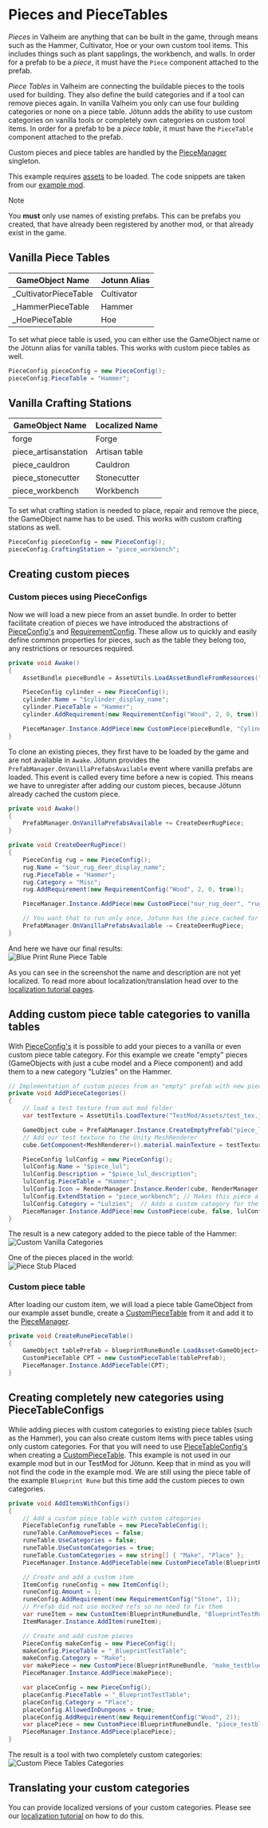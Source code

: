 ﻿# Pieces and PieceTables

_Pieces_ in Valheim are anything that can be built in the game, through means such as the Hammer, Cultivator, Hoe or your own custom tool items.
This includes things such as plant sapplings, the workbench, and walls.
In order for a prefab to be a _piece_, it must have the `Piece` component attached to the prefab.

_Piece Tables_ in Valheim are connecting the buildable pieces to the tools used for building.
They also define the build categories and if a tool can remove pieces again.
In vanilla Valheim you only can use four building categories or none on a piece table.
Jötunn adds the ability to use custom categories on vanilla tools or completely own categories on custom tool items.
In order for a prefab to be a _piece table_, it must have the `PieceTable` component attached to the prefab.

Custom pieces and piece tables are handled by the [PieceManager](xref:Jotunn.Managers.PieceManager) singleton.

This example requires [assets](asset-loading.md) to be loaded.
The code snippets are taken from our [example mod](https://github.com/Valheim-Modding/JotunnModExample).

> [!NOTE]
> You **must** only use names of existing prefabs.
> This can be prefabs you created, that have already been registered by another mod, or that already exist in the game.

## Vanilla Piece Tables
| GameObject Name       | Jotunn Alias |
|-----------------------|--------------|
| _CultivatorPieceTable | Cultivator   |
| _HammerPieceTable     | Hammer       |
| _HoePieceTable        | Hoe          |

To set what piece table is used, you can either use the GameObject name or the Jötunn alias for vanilla tables.
This works with custom piece tables as well.
```cs
PieceConfig pieceConfig = new PieceConfig();
pieceConfig.PieceTable = "Hammer";
```

## Vanilla Crafting Stations

| GameObject Name      | Localized Name |
|----------------------|----------------|
| forge                | Forge          |
| piece_artisanstation | Artisan table  |
| piece_cauldron       | Cauldron       |
| piece_stonecutter    | Stonecutter    |
| piece_workbench      | Workbench      |

To set what crafting station is needed to place, repair and remove the piece, the GameObject name has to be used.
This works with custom crafting stations as well.
```cs
PieceConfig pieceConfig = new PieceConfig();
pieceConfig.CraftingStation = "piece_workbench";
```

## Creating custom pieces

### Custom pieces using PieceConfigs

Now we will load a new piece from an asset bundle.
In order to better facilitate creation of pieces we have introduced the abstractions of [PieceConfig's](xref:Jotunn.Configs.PieceConfig) and [RequirementConfig](xref:Jotunn.Configs.RequirementConfig).
These allow us to quickly and easily define common properties for pieces, such as the table they belong too, any restrictions or resources required.

```cs
private void Awake()
{
    AssetBundle pieceBundle = AssetUtils.LoadAssetBundleFromResources("pieces");

    PieceConfig cylinder = new PieceConfig();
    cylinder.Name = "$cylinder_display_name";
    cylinder.PieceTable = "Hammer";
    cylinder.AddRequirement(new RequirementConfig("Wood", 2, 0, true));

    PieceManager.Instance.AddPiece(new CustomPiece(pieceBundle, "Cylinder", fixReference: false, cylinder));
}
```

To clone an existing pieces, they first have to be loaded by the game and are not available in `Awake`.
Jötunn provides the `PrefabManager.OnVanillaPrefabsAvailable` event where vanilla prefabs are loaded.
This event is called every time before a new <see cref="ObjectDB"/> is copied.
This means we have to unregister after adding our custom pieces, because Jötunn already cached the custom piece.
```cs
private void Awake()
{
    PrefabManager.OnVanillaPrefabsAvailable += CreateDeerRugPiece;
}

private void CreateDeerRugPiece()
{
    PieceConfig rug = new PieceConfig();
    rug.Name = "$our_rug_deer_display_name";
    rug.PieceTable = "Hammer";
    rug.Category = "Misc";
    rug.AddRequirement(new RequirementConfig("Wood", 2, 0, true));

    PieceManager.Instance.AddPiece(new CustomPiece("our_rug_deer", "rug_deer", rug));

    // You want that to run only once, Jotunn has the piece cached for the game session
    PrefabManager.OnVanillaPrefabsAvailable -= CreateDeerRugPiece;
}
```

And here we have our final results:<br />
![Blue Print Rune Piece Table](../images/data/customPieces.png)

As you can see in the screenshot the name and description are not yet localized.
To read more about localization/translation head over to the [localization tutorial pages](localization.md).

## Adding custom piece table categories to vanilla tables

With [PieceConfig's](xref:Jotunn.Configs.PieceConfig) it is possible to add your pieces to a vanilla or even custom piece table category.
For this example we create "empty" pieces (GameObjects with just a cube model and a Piece component) and add them to a new category "Lulzies" on the Hammer.

```cs
// Implementation of custom pieces from an "empty" prefab with new piece categories
private void AddPieceCategories()
{
    // load a test texture from out mod folder
    var testTexture = AssetUtils.LoadTexture("TestMod/Assets/test_tex.jpg");

    GameObject cube = PrefabManager.Instance.CreateEmptyPrefab("piece_lul");
    // Add our test texture to the Unity MeshRenderer
    cube.GetComponent<MeshRenderer>().material.mainTexture = testTexture;

    PieceConfig lulConfig = new PieceConfig();
    lulConfig.Name = "$piece_lul";
    lulConfig.Description = "$piece_lul_description";
    lulConfig.PieceTable = "Hammer";
    lulConfig.Icon = RenderManager.Instance.Render(cube, RenderManager.IsometricRotation); // render a new icon at runtime
    lulConfig.ExtendStation = "piece_workbench"; // Makes this piece a station extension
    lulConfig.Category = "Lulzies";  // Adds a custom category for the Hammer
    PieceManager.Instance.AddPiece(new CustomPiece(cube, false, lulConfig));
}
```

The result is a new category added to the piece table of the Hammer:<br />
![Custom Vanilla Categories](../images/data/customVanillaCategories.png)

One of the pieces placed in the world:<br />
![Piece Stub Placed](../images/data/pieceStubPlaced.png)

### Custom piece table

After loading our custom item, we will load a piece table GameObject from our example asset bundle, create a [CustomPieceTable](xref:Jotunn.Entities.CustomPieceTable) from it and add it to the [PieceManager](xref:Jotunn.Managers.PieceManager).

```cs
private void CreateRunePieceTable()
{
    GameObject tablePrefab = blueprintRuneBundle.LoadAsset<GameObject>("_BlueprintTestTable");
    CustomPieceTable CPT = new CustomPieceTable(tablePrefab);
    PieceManager.Instance.AddPieceTable(CPT);
}
```

## Creating completely new categories using PieceTableConfigs

While adding pieces with custom categories to existing piece tables (such as the Hammer), you can also create custom items with piece tables using only custom categories.
For that you will need to use [PieceTableConfig's](xref:Jotunn.Configs.PieceTableConfig) when creating a [CustomPieceTable](xref:Jotunn.Entities.CustomPieceTable).
This example is not used in our example mod but in our TestMod for Jötunn.
Keep that in mind as you will not find the code in the example mod.
We are still using the piece table of the example `Blueprint Rune` but this time add the custom pieces to own categories.

```cs
private void AddItemsWithConfigs()
{
    // Add a custom piece table with custom categories
    PieceTableConfig runeTable = new PieceTableConfig();
    runeTable.CanRemovePieces = false;
    runeTable.UseCategories = false;
    runeTable.UseCustomCategories = true;
    runeTable.CustomCategories = new string[] { "Make", "Place" };
    PieceManager.Instance.AddPieceTable(new CustomPieceTable(BlueprintRuneBundle, "_BlueprintTestTable", runeTable));

    // Create and add a custom item
    ItemConfig runeConfig = new ItemConfig();
    runeConfig.Amount = 1;
    runeConfig.AddRequirement(new RequirementConfig("Stone", 1));
    // Prefab did not use mocked refs so no need to fix them
    var runeItem = new CustomItem(BlueprintRuneBundle, "BlueprintTestRune", fixReference: false, runeConfig);
    ItemManager.Instance.AddItem(runeItem);

    // Create and add custom pieces
    PieceConfig makeConfig = new PieceConfig();
    makeConfig.PieceTable = "_BlueprintTestTable";
    makeConfig.Category = "Make";
    var makePiece = new CustomPiece(BlueprintRuneBundle, "make_testblueprint", fixReference: false, makeConfig);
    PieceManager.Instance.AddPiece(makePiece);

    var placeConfig = new PieceConfig();
    placeConfig.PieceTable = "_BlueprintTestTable";
    placeConfig.Category = "Place";
    placeConfig.AllowedInDungeons = true;
    placeConfig.AddRequirement(new RequirementConfig("Wood", 2));
    var placePiece = new CustomPiece(BlueprintRuneBundle, "piece_testblueprint", fixReference: false, placeConfig);
    PieceManager.Instance.AddPiece(placePiece);
}
```

The result is a tool with two completely custom categories:<br />
![Custom Piece Tables Categories](../images/data/customTableCategories.png)

## Translating your custom categories

You can provide localized versions of your custom categories.
Please see our [localization tutorial](localization.md#localizable-content-in-jötunn) on how to do this.

